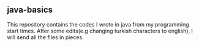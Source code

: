 ## java-basics

This repository contains the codes I wrote in java from my programming start times. 
After some edits(e.g changing turkish characters to english), I will send all the files in pieces.
